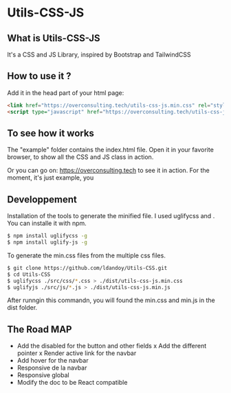 # Utils-CSS-JS

## What is Utils-CSS-JS

It's a CSS and JS Library, inspired by Bootstrap and TailwindCSS


## How to use it ?

Add it in the head part of your html page:

```html
<link href="https://overconsulting.tech/utils-css-js.min.css" rel="stylesheet" />
<script type="javascript" href="https://overconsulting.tech/utils-css-js.min.js"></script>
```

## To see how it works

The "example" folder contains the index.html file. Open it in your favorite browser, to show all the CSS and JS class in action.

Or you can go on: https://overconsulting.tech to see it in action. For the moment, it's just example, you 


## Developpement

Installation of the tools to generate the minified file. I used uglifycss and . You can installe it with npm.

```bash
$ npm install uglifycss -g
$ npm install uglify-js -g
```
To generate the min.css files from the multiple css files.

```bash
$ git clone https://github.com/ldandoy/Utils-CSS.git
$ cd Utils-CSS
$ uglifycss ./src/css/*.css > ./dist/utils-css-js.min.css
$ uglifyjs ./src/js/*.js > ./dist/utils-css-js.min.js
```
After runngin this commandn, you will found the min.css and min.js in the dist folder.

## The Road MAP

- Add the disabled for the button and other fields
x Add the different pointer
x Render active link for the navbar
- Add hover for the navbar
- Responsive de la navbar
- Responsive global
- Modify the doc to be React compatible